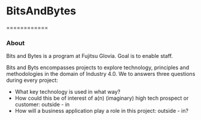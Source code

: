 # BitsAndBytes
============

### About

Bits and Bytes is a program at Fujitsu Glovia. Goal is to enable staff.

Bits and Byts encompasses projects to explore technology, principles and
methodologies in the domain of Industry 4.0. We to answers three questions
during every project:

- What key technology is used in what way? 
- How could this be of interest of a(n) (imaginary) high tech prospect or customer: outside - in 
- How will a business application play a role in this project: outside - in? 